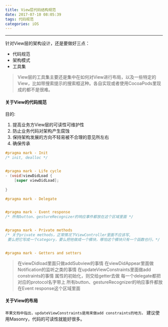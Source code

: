 ```yaml
---
title: View层代码结构规范
date: 2017-07-10 08:05:39
tags: 代码规范
categories: iOS
---
```


---
针对View层的架构设计，还是要做好三点：
- 代码规范
- 架构模式
- 工具集

<!-- more -->

>View层的工具集主要还是集中在如何对View进行布局，以及一些特定的View，比如带搜索提示的搜索框这种。各自实现或者使用CocoaPods里现成的都不是很难。

#### 关于View的代码规范
目的:
1. 提高业务方View层的可读性可维护性
2. 防止业务代码对架构产生腐蚀
3. 保持架构发展的方向不轻易被不合理的意见所左右
4. 确保传承

```objectivec
#pragma mark - Init
/* init, dealloc */


#pragma mark - Life cycle
- (void)viewDidLoad {
    [super viewDidLoad];
    
}

#pragma mark - Delegate


#pragma mark - Event response
/* 所有button、gestureRecognizer的响应事件都放在这个区域里面 */


#pragma mark - Private methods
/* 关于private methods，正常情况下ViewController里面不应该写,
 要么把它写成一个category，要么把他做成一个模块，哪怕这个模块只有一个函数也行。*/


#pragma mark - Getters and setters

```

>在viewDidload里面只做addSubview的事情
在viewDidAppear里面做Notification的监听之类的事情
在updateViewConstraints里面做add constraints的事情
属性的初始化，则交给getter去做
每一个delegate都把对应的protocol名字带上
所有button、gestureRecognizer的响应事件都放在Event response这个区域里面

#### 关于View的布局
`苹果文档中指出，updateViewConstraints是用来做add constraints的地方。`
建议使用Masonry，代码的可读性就能好很多。
